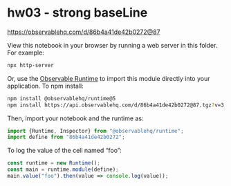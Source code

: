 # hw03 - strong baseLine

https://observablehq.com/d/86b4a41de42b0272@87

View this notebook in your browser by running a web server in this folder. For
example:

~~~sh
npx http-server
~~~

Or, use the [Observable Runtime](https://github.com/observablehq/runtime) to
import this module directly into your application. To npm install:

~~~sh
npm install @observablehq/runtime@5
npm install https://api.observablehq.com/d/86b4a41de42b0272@87.tgz?v=3
~~~

Then, import your notebook and the runtime as:

~~~js
import {Runtime, Inspector} from "@observablehq/runtime";
import define from "86b4a41de42b0272";
~~~

To log the value of the cell named “foo”:

~~~js
const runtime = new Runtime();
const main = runtime.module(define);
main.value("foo").then(value => console.log(value));
~~~
